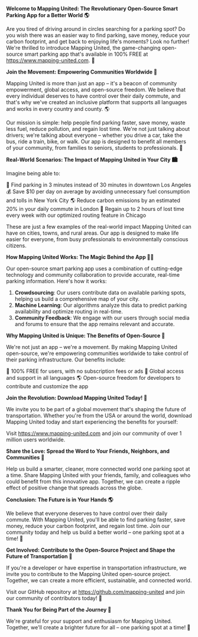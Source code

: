 **Welcome to Mapping United: The Revolutionary Open-Source Smart Parking App for a Better World 🌎**

Are you tired of driving around in circles searching for a parking spot? Do you wish there was an easier way to find parking, save money, reduce your carbon footprint, and get back to enjoying life's moments? Look no further! We're thrilled to introduce Mapping United, the game-changing open-source smart parking app that's available in 100% FREE at https://www.mapping-united.com. 🎉

**Join the Movement: Empowering Communities Worldwide 🌟**

Mapping United is more than just an app – it's a beacon of community empowerment, global access, and open-source freedom. We believe that every individual deserves to have control over their daily commute, and that's why we've created an inclusive platform that supports all languages and works in every country and county. 🌎

Our mission is simple: help people find parking faster, save money, waste less fuel, reduce pollution, and regain lost time. We're not just talking about drivers; we're talking about everyone – whether you drive a car, take the bus, ride a train, bike, or walk. Our app is designed to benefit all members of your community, from families to seniors, students to professionals. 🌈

**Real-World Scenarios: The Impact of Mapping United in Your City 🏙️**

Imagine being able to:

🚗 Find parking in 3 minutes instead of 30 minutes in downtown Los Angeles
💰 Save $10 per day on average by avoiding unnecessary fuel consumption and tolls in New York City
🌎 Reduce carbon emissions by an estimated 20% in your daily commute in London
👥 Regain up to 2 hours of lost time every week with our optimized routing feature in Chicago

These are just a few examples of the real-world impact Mapping United can have on cities, towns, and rural areas. Our app is designed to make life easier for everyone, from busy professionals to environmentally conscious citizens.

**How Mapping United Works: The Magic Behind the App 🧙‍♂️**

Our open-source smart parking app uses a combination of cutting-edge technology and community collaboration to provide accurate, real-time parking information. Here's how it works:

1. **Crowdsourcing**: Our users contribute data on available parking spots, helping us build a comprehensive map of your city.
2. **Machine Learning**: Our algorithms analyze this data to predict parking availability and optimize routing in real-time.
3. **Community Feedback**: We engage with our users through social media and forums to ensure that the app remains relevant and accurate.

**Why Mapping United is Unique: The Benefits of Open-Source 🌟**

We're not just an app – we're a movement. By making Mapping United open-source, we're empowering communities worldwide to take control of their parking infrastructure. Our benefits include:

💸 100% FREE for users, with no subscription fees or ads
🤝 Global access and support in all languages
🌎 Open-source freedom for developers to contribute and customize the app

**Join the Revolution: Download Mapping United Today! 📲**

We invite you to be part of a global movement that's shaping the future of transportation. Whether you're from the USA or around the world, download Mapping United today and start experiencing the benefits for yourself:

Visit https://www.mapping-united.com and join our community of over 1 million users worldwide.

**Share the Love: Spread the Word to Your Friends, Neighbors, and Communities 🌟**

Help us build a smarter, cleaner, more connected world one parking spot at a time. Share Mapping United with your friends, family, and colleagues who could benefit from this innovative app. Together, we can create a ripple effect of positive change that spreads across the globe.

**Conclusion: The Future is in Your Hands 🌎**

We believe that everyone deserves to have control over their daily commute. With Mapping United, you'll be able to find parking faster, save money, reduce your carbon footprint, and regain lost time. Join our community today and help us build a better world – one parking spot at a time! 🚀

**Get Involved: Contribute to the Open-Source Project and Shape the Future of Transportation 🔧**

If you're a developer or have expertise in transportation infrastructure, we invite you to contribute to the Mapping United open-source project. Together, we can create a more efficient, sustainable, and connected world.

Visit our GitHub repository at https://github.com/mapping-united and join our community of contributors today! 🤝

**Thank You for Being Part of the Journey 🙏**

We're grateful for your support and enthusiasm for Mapping United. Together, we'll create a brighter future for all – one parking spot at a time! 🌟